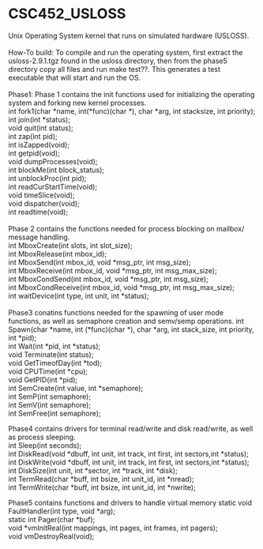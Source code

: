 # CSC452_USLOSS
Unix Operating System kernel that runs on simulated hardware (USLOSS).
<br /><br />
How-To build:
To compile and run the operating system, first extract the usloss-2.9.1.tgz found in the usloss directory, 
then from the phase5 directory copy all files and run make test??. This generates a test executable that will start and run the OS.
<br /><br />
Phase1:
Phase 1 contains the init functions used for initializing the operating system and forking new kernel processes.<br />
int   fork1(char *name, int(*func)(char *), char *arg, int stacksize, int priority);<br />
int   join(int *status);<br />
void  quit(int status);<br />
int   zap(int pid);<br />
int   isZapped(void);<br />
int   getpid(void);<br />
void  dumpProcesses(void);<br />
int   blockMe(int block_status);<br />
int   unblockProc(int pid);<br />
int   readCurStartTime(void);<br />
void  timeSlice(void);<br />
void  dispatcher(void);<br />
int   readtime(void);<br />
<br />
Phase 2 contains the functions needed for process blocking on mailbox/ message handling.<br />
int MboxCreate(int slots, int slot_size);<br />
int MboxRelease(int mbox_id);<br />
int MboxSend(int mbox_id, void *msg_ptr, int msg_size);<br />
int MboxReceive(int mbox_id, void *msg_ptr, int msg_max_size);<br />
int MboxCondSend(int mbox_id, void *msg_ptr, int msg_size);<br />
int MboxCondReceive(int mbox_id, void *msg_ptr, int msg_max_size);<br />
int waitDevice(int type, int unit, int *status);<br />
<br />
Phase3 conatins functions needed for the spawning of user mode functions, as well as semaphore creation and semv/semp operations.
int  Spawn(char *name, int (*func)(char *), char *arg, int stack_size, int priority, int *pid);<br />
int  Wait(int *pid, int *status);<br />
void Terminate(int status);<br />
void GetTimeofDay(int *tod);<br />
void CPUTime(int *cpu);<br />
void GetPID(int *pid);<br />
int  SemCreate(int value, int *semaphore);<br />
int  SemP(int semaphore);<br />
int  SemV(int semaphore);<br />
int  SemFree(int semaphore);<br />

Phase4 contains drivers for terminal read/write and disk read/write, as well as process sleeping.<br />
int  Sleep(int seconds);<br />
int  DiskRead(void *dbuff, int unit, int track, int first, int sectors,int *status);<br />
int  DiskWrite(void *dbuff, int unit, int track, int first, int sectors,int *status);<br />
int  DiskSize(int unit, int *sector, int *track, int *disk);<br />
int  TermRead(char *buff, int bsize, int unit_id, int *nread);<br />
int  TermWrite(char *buff, int bsize, int unit_id, int *nwrite);<br />

Phase5 contains functions and drivers to handle virtual memory
static void FaultHandler(int  type, void *arg);<br />
static int Pager(char *buf);<br />
void *vmInitReal(int mappings, int pages, int frames, int pagers);<br />
void vmDestroyReal(void);<br />
